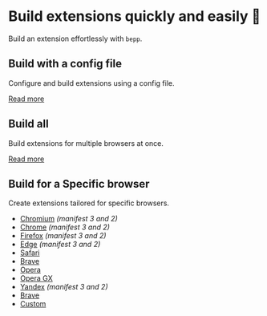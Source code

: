 # Build extensions quickly and easily 🚀

Build an extension effortlessly with `bepp`.

## Build with a config file

Configure and build extensions using a config file.

[Read more](build/config-file.md)

## Build all

Build extensions for multiple browsers at once.

[Read more](build/all.md)

## Build for a Specific browser

Create extensions tailored for specific browsers.

- [Chromium](build/chromium.md) _(manifest 3 and 2)_
- [Chrome](build/chrome.md) _(manifest 3 and 2)_
- [Firefox](build/firefox.md) _(manifest 3 and 2)_
- [Edge](build/edge.md) _(manifest 3 and 2)_
- [Safari](build/safari.md)
- [Brave](build/brave.md)
- [Opera](build/opera.md)
- [Opera GX](build/opera-gx.md)
- [Yandex](build/yandex.md) _(manifest 3 and 2)_
- [Brave](build/brave.md)
- [Custom](build/custom.md)

